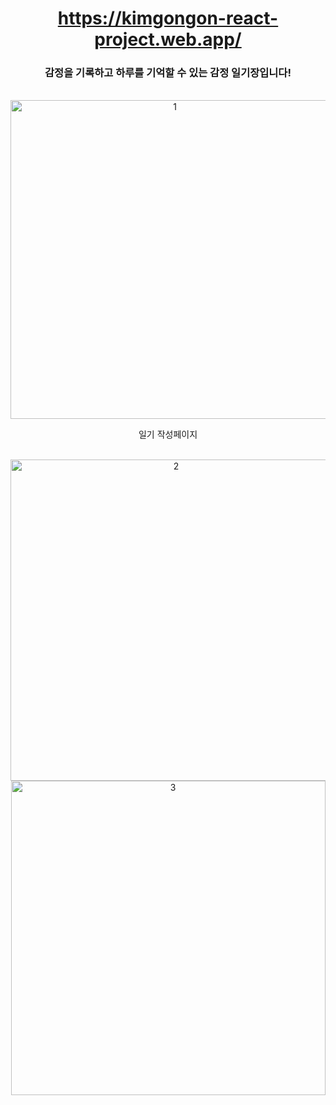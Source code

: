 <div align="center">

# https://kimgongon-react-project.web.app/

### 감정을 기록하고 하루를 기억할 수 있는 감정 일기장입니다! 

<br />

<img width="510" alt="1" src="https://github.com/dev-kimgoeun/Diary/assets/148428523/3fe17b0b-2821-4c2b-9cce-14e14db5a294">

<br />

일기 작성페이지 

<br />

<img width="514" alt="2" src="https://github.com/dev-kimgoeun/Diary/assets/148428523/d0b5092a-09ac-41df-9fee-4e437612321f">

<br />

<img width="503" alt="3" src="https://github.com/dev-kimgoeun/Diary/assets/148428523/85edabce-6754-4d8f-ac35-3f3beb4bbd3b">

<br />


</div>
